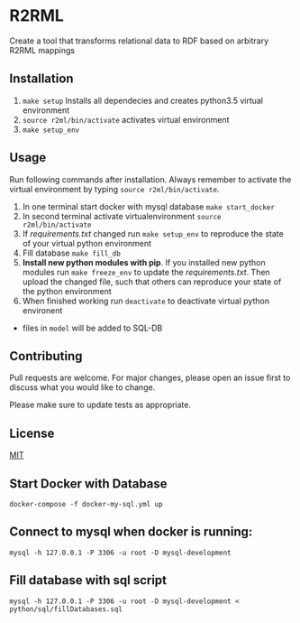 # R2RML

Create a tool that transforms relational data to RDF based on arbitrary R2RML mappings

## Installation
1. `make setup` Installs all dependecies and creates python3.5 virtual environment
2. `source r2ml/bin/activate` activates virtual environment
3. `make setup_env`

## Usage

Run following commands after installation. Always remember to activate the virtual environment by typing `source r2ml/bin/activate`. 
1. In one terminal start docker with mysql database `make start_docker`
2. In second terminal activate virtualenvironment `source r2ml/bin/activate`
3. If *requirements.txt* changed run `make setup_env` to reproduce the state of your virtual python environment
4. Fill database `make fill_db`
5. **Install new python modules with pip**. If you installed new python modules run `make freeze_env` to update the *requirements.txt*. Then upload the changed file, such that others can reproduce your state of the python environment
6. When finished working run `deactivate` to deactivate virtual python environent

- files in `model` will be added to SQL-DB


## Contributing
Pull requests are welcome. For major changes, please open an issue first to discuss what you would like to change.

Please make sure to update tests as appropriate.

## License
[MIT](https://choosealicense.com/licenses/mit/)

## Start Docker with Database

```
docker-compose -f docker-my-sql.yml up
```

## Connect to mysql when docker is running:
```
mysql -h 127.0.0.1 -P 3306 -u root -D mysql-development
```

## Fill database with sql script
```
mysql -h 127.0.0.1 -P 3306 -u root -D mysql-development < python/sql/fillDatabases.sql 
```
